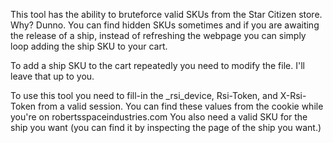 This tool has the ability to bruteforce valid SKUs from the 
Star Citizen store. Why? Dunno. You can find hidden SKUs sometimes
and if you are awaiting the release of a ship, instead of refreshing
the webpage you can simply loop adding the ship SKU to your cart.

To add a ship SKU to the cart repeatedly you need to modify the file. I'll
leave that up to you.

To use this tool you need to fill-in the _rsi_device, Rsi-Token, and X-Rsi-Token
from a valid session. You can find these values from the cookie while
you're on robertsspaceindustries.com You also need a valid SKU for the 
ship you want (you can find it by inspecting the page of the ship you want.) 
